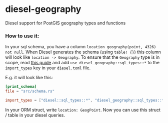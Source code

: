 # diesel-geography
Diesel support for PostGIS geography types and functions

### How to use it:

In your sql schema, you have a column `location geography(point, 4326) not null`.
When Diesel generates the schema (using `table! {}`) this column will look like `location -> Geography`.
To ensure that the `Geography` type is in scope, read [this guide](http://diesel.rs/guides/configuring-diesel-cli/) and add `use diesel_geography::sql_types::*` to the `import_types` key in your `diesel.toml` file.

E.g. it will look like this:
```toml
[print_schema]
file = "src/schema.rs"

import_types = ["diesel::sql_types::*", "diesel_geography::sql_types::*"]
```

In your ORM struct, write `location: GeogPoint`. Now you can use this struct / table in your diesel queries.
